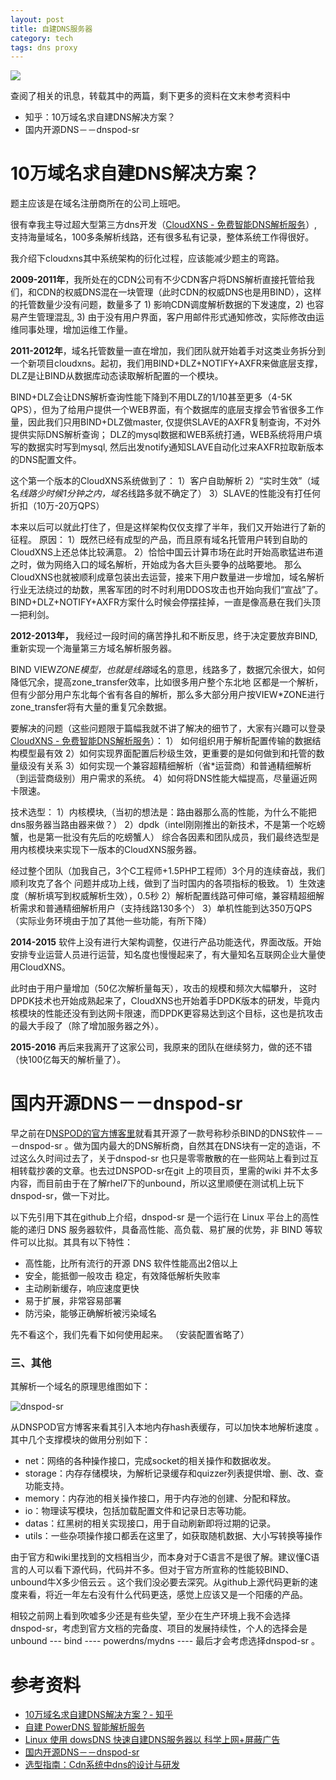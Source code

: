```yaml
---
layout: post
title: 自建DNS服务器
category: tech
tags: dns proxy
---
```

![](https://cdn.kelu.org/blog/tags/proxy.jpg)

查阅了相关的讯息，转载其中的两篇，剩下更多的资料在文末参考资料中

* 知乎：10万域名求自建DNS解决方案？
* 国内开源DNS－－dnspod-sr

# 10万域名求自建DNS解决方案？

题主应该是在域名注册商所在的公司上班吧。

很有幸我主导过超大型第三方dns开发（[CloudXNS - 免费智能DNS解析服务](https://link.zhihu.com/?target=http%3A//www.cloudxns.net)）, 支持海量域名，100多条解析线路，还有很多私有记录，整体系统工作得很好。

我介绍下cloudxns其中系统架构的衍化过程，应该能减少题主的弯路。

**2009-2011年**，我所处在的CDN公司有不少CDN客户将DNS解析直接托管给我们，和CDN的权威DNS混在一块管理（此时CDN的权威DNS也是用BIND），这样的托管数量少没有问题，数量多了 1) 影响CDN调度解析数据的下发速度，2) 也容易产生管理混乱, 3) 由于没有用户界面，客户用邮件形式通知修改，实际修改由运维同事处理，增加运维工作量。

**2011-2012年**，域名托管数量一直在增加，我们团队就开始着手对这类业务拆分到一个新项目cloudxns。起初，我们用BIND+DLZ+NOTIFY+AXFR来做底层支撑，DLZ是让BIND从数据库动态读取解析配置的一个模块。

BIND+DLZ会让DNS解析查询性能下降到不用DLZ的1/10甚至更多（4-5K QPS），但为了给用户提供一个WEB界面，有个数据库的底层支撑会节省很多工作量，因此我们只用BIND+DLZ做master, 仅提供SLAVE的AXFR复制查询，不对外提供实际DNS解析查询； DLZ的mysql数据和WEB系统打通，WEB系统将用户填写的数据实时写到mysql, 然后出发notify通知SLAVE自动化过来AXFR拉取新版本的DNS配置文件。

这个第一个版本的CloudXNS系统做到了：
1）客户自助解析
2）“实时生效”（域名*线路少时候1分钟之内，域名*线路多就不确定了）
3）SLAVE的性能没有打任何折扣（10万-20万QPS）

本来以后可以就此打住了，但是这样架构仅仅支撑了半年，我们又开始进行了新的征程。
原因：
1）既然已经有成型的产品，而且原有域名托管用户转到自助的CloudXNS上还总体比较满意。
2）恰恰中国云计算市场在此时开始高歌猛进布道之时，做为网络入口的域名解析，开始成为各大巨头要争的战略要地。
那么CloudXNS也就被顺利成章包装出去运营，接来下用户数量进一步增加，域名解析行业无法绕过的劫数，黑客军团的时不时利用DDOS攻击也开始向我们“宣战”了。BIND+DLZ+NOTIFY+AXFR方案什么时候会停摆挂掉，一直是像高悬在我们头顶一把利剑。

**2012-2013年，** 我经过一段时间的痛苦挣扎和不断反思，终于决定要放弃BIND, 重新实现一个海量第三方域名解析服务器。

BIND VIEW*ZONE模型，也就是线路*域名的意思，线路多了，数据冗余很大，如何降低冗余，提高zone_transfer效率，比如很多用户整个东北地 区都是一个解析，但有少部分用户东北每个省有各自的解析，那么多大部分用户按VIEW*ZONE进行zone_transfer将有大量的重复冗余数据。

要解决的问题（这些问题限于篇幅我就不讲了解决的细节了，大家有兴趣可以登录[CloudXNS - 免费智能DNS解析服务](https://link.zhihu.com/?target=http%3A//www.cloudxns.net/)）：
1） 如何组织用于解析配置传输的数据结构模型最有效
2）如何实现界面配置后秒级生效，更重要的是如何做到和托管的数量级没有关系
3）如何实现一个兼容超精细解析（省*运营商）和普通精细解析（到运营商级别）用户需求的系统。
4）如何将DNS性能大幅提高，尽量逼近网卡限速。

技术选型：
1）内核模块,（当初的想法是：路由器那么高的性能，为什么不能把dns服务器当路由器来做？）
2）dpdk（intel刚刚推出的新技术，不是第一个吃螃蟹，也是第一批没有先后的吃螃蟹人）
综合各因素和团队成员，我们最终选型是用内核模块来实现下一版本的CloudXNS服务器。

经过整个团队（加我自己，3个C工程师+1.5PHP工程师）3个月的连续奋战，我们顺利攻克了各个
问题并成功上线，做到了当时国内的各项指标的极致。
1）生效速度（解析填写到权威解析生效），0.5秒
2）解析配置线路可伸可缩，兼容精超细解析需求和普通精细解析用户（支持线路130多个）
3）单机性能到达350万QPS（实际业务环境由于加了其他一些功能，有所下降）

**2014-2015** 软件上没有进行大架构调整，仅进行产品功能迭代，界面改版。开始安排专业运营人员进行运营，知名度也慢慢起来了，有大量知名互联网企业大量使用CloudXNS。

此时由于用户量增加（50亿次解析量每天），攻击的规模和频次大幅攀升，
这时DPDK技术也开始成熟起来了，CloudXNS也开始着手DPDK版本的研发，毕竟内核模块的性能还没有到达网卡限速，而DPDK更容易达到这个目标，这也是抗攻击的最大手段了（除了增加服务器之外）。

**2015-2016** 再后来我离开了这家公司，我原来的团队在继续努力，做的还不错（快100亿每天的解析量了）。

# 国内开源DNS－－dnspod-sr

早之前在D[NSPOD的官方博客里](http://blog.dnspod.cn/2014/07/kaiyuan/)就看其开源了一款号称秒杀BIND的DNS软件－－－dnspod-sr 。做为国内最大的DNS解析商，自然其在DNS块有一定的造诣，不过这么久时间过去了，关于dnspod-sr 也只是零零散散的在一些网站上看到过互相转载抄袭的文章。也去过DNSPOD-sr在git 上的项目页，里需的wiki 并不太多内容，而目前由于在了解rhel7下的unbound，所以这里顺便在测试机上玩下dnspod-sr，做一下对比。

以下先引用下其在github上介绍，dnspod-sr 是一个运行在 Linux 平台上的高性能的递归 DNS 服务器软件，具备高性能、高负载、易扩展的优势，非 BIND 等软件可以比拟。其具有以下特性：

*   高性能，比所有流行的开源 DNS 软件性能高出2倍以上 
*   安全，能抵御一般攻击
	稳定，有效降低解析失败率 
*   主动刷新缓存，响应速度更快 
*   易于扩展，非常容易部署 
*   防污染，能够正确解析被污染域名

先不看这个，我们先看下如何使用起来。
（安装配置省略了）

### 三、其他

其解析一个域名的原理思维图如下：

![dnspod-sr](https://cdn.kelu.org/blog/2017/09/dnspod-sr.png)

从DNSPOD官方博客来看其引入本地内存hash表缓存，可以加快本地解析速度 。其中几个支撑模块的做用分别如下：

*   net：网络的各种操作接口，完成socket的相关操作和数据收发。
*   storage：内存存储模块，为解析记录缓存和quizzer列表提供增、删、改、查功能支持。
*   memory：内存池的相关操作接口，用于内存池的创建、分配和释放。
*   io：物理读写模块，包括加载配置文件和记录日志等功能。
*   datas：红黑树的相关实现接口，用于自动刷新即将过期的记录。
*   utils：一些杂项操作接口都丢在这里了，如获取随机数据、大小写转换等操作

由于官方和wiki里找到的文档相当少，而本身对于C语言不是很了解。建议懂C语言的人可以看下源代码，代码并不多。但对于官方所宣称的性能较BIND、unbound牛X多少倍云云 。这个我们没必要去深究。从github上源代码更新的速度来看，将近一年左右没有什么代码更迭，感觉上应该又是一个阳痿的产品。

相较之前网上看到吹嘘多少还是有些失望，至少在生产环境上我不会选择dnspod-sr，考虑到官方文档的完备度、项目的发展持续性，个人的选择会是unbound ---  bind ---- powerdns/mydns ---- 最后才会考虑选择dnspod-sr 。

# 参考资料

* [10万域名求自建DNS解决方案？- 知乎](https://www.zhihu.com/question/23246882/answer/105354209)
* [自建 PowerDNS 智能解析服务](https://www.ze3kr.com/2016/08/self-host-dns/)
* [Linux 使用 dowsDNS 快速自建DNS服务器以 科学上网+屏蔽广告](https://doub.io/dowsdns-jc2/)
* [国内开源DNS－－dnspod-sr](http://www.361way.com/dnspod-sr/4674.html)
* [选型指南：Cdn系统中dns的设计与研发](https://www.slideshare.net/SpeedyCloudChina/cdndns-54891913)